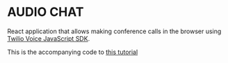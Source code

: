 # AUDIO CHAT

React application that allows making conference calls in the browser using [Twilio Voice JavaScript SDK](https://www.twilio.com/docs/voice/sdks/javascript).

This is the accompanying code to [this tutorial](https://www.twilio.com/blog/drop-in-audio-chat-django-react-twilio-programmable-voice)
